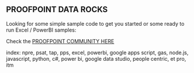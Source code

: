 ## PROOFPOINT DATA ROCKS

Looking for some simple sample code to get you started or some ready to run Excel / PowerBI samples:

Check the [PROOFPOINT COMMUNITY HERE](https://github.com/pfptcommunity/pfptcommunity/blob/main/README.md)

index: npre, psat, tap, pps, excel, powerbi, google apps script, gas, node.js, javascript, python, c#, power bi, google data studio, people centric, et pro, itm
